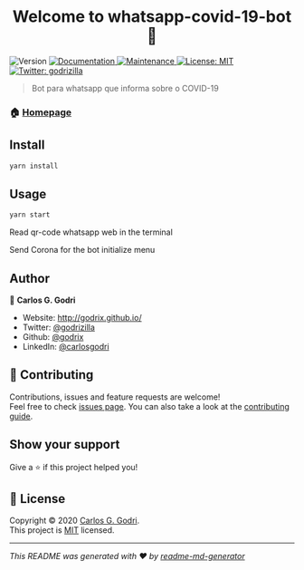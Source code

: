 <h1 align="center">Welcome to whatsapp-covid-19-bot 👋</h1>
<p>
  <img alt="Version" src="https://img.shields.io/badge/version-1.0.0-blue.svg?cacheSeconds=2592000" />
  <a href="https://github.com/godrix/whatsapp-bot-covid19#readme" target="_blank">
    <img alt="Documentation" src="https://img.shields.io/badge/documentation-yes-brightgreen.svg" />
  </a>
  <a href="https://github.com/godrix/whatsapp-bot-covid19/graphs/commit-activity" target="_blank">
    <img alt="Maintenance" src="https://img.shields.io/badge/Maintained%3F-yes-green.svg" />
  </a>
  <a href="https://github.com/godrix/whatsapp-bot-covid19/blob/master/LICENSE" target="_blank">
    <img alt="License: MIT" src="https://img.shields.io/github/license/godrix/whatsapp-covid-19-bot" />
  </a>
  <a href="https://twitter.com/godrizilla" target="_blank">
    <img alt="Twitter: godrizilla" src="https://img.shields.io/twitter/follow/godrizilla.svg?style=social" />
  </a>
</p>

> Bot para whatsapp que informa sobre o COVID-19

### 🏠 [Homepage](https://github.com/godrix/whatsapp-bot-covid19#readme)

## Install

```sh
yarn install
```

## Usage

```sh
yarn start
```

Read qr-code whatsapp web in the terminal

Send Corona for the bot initialize menu

## Author

👤 **Carlos G. Godri**

* Website: http://godrix.github.io/
* Twitter: [@godrizilla](https://twitter.com/godrizilla)
* Github: [@godrix](https://github.com/godrix)
* LinkedIn: [@carlosgodri](https://linkedin.com/in/carlosgodri)

## 🤝 Contributing

Contributions, issues and feature requests are welcome!<br />Feel free to check [issues page](https://github.com/godrix/whatsapp-bot-covid19/issues). You can also take a look at the [contributing guide](https://github.com/godrix/whatsapp-bot-covid19/blob/master/CONTRIBUTING.md).

## Show your support

Give a ⭐️ if this project helped you!

## 📝 License

Copyright © 2020 [Carlos G. Godri](https://github.com/godrix).<br />
This project is [MIT](https://github.com/godrix/whatsapp-bot-covid19/blob/master/LICENSE) licensed.

***
_This README was generated with ❤️ by [readme-md-generator](https://github.com/kefranabg/readme-md-generator)_